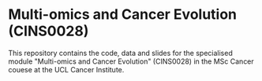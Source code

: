 # Multi-omics and Cancer Evolution (CINS0028)

This repository contains the code, data and slides for the specialised module "Multi-omics and Cancer Evolution" (CINS0028) in the MSc Cancer couese at the UCL Cancer Institute.
